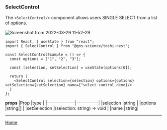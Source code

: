 ### SelectControl

The `<SelectControl/>` component allows users SINGLE SELECT from a list of options.

![Screenshot from 2022-03-29 11-52-29](https://user-images.githubusercontent.com/52944295/160500042-df3ecd44-8ec5-40a3-a5bd-345cc09cfb64.png)

```
import React, { useState } from "react";
import { SelectControl } from "@gns-science/toshi-nest";

const SelectControlExample = () => {
  const options = ["1", "2", "3"];

  const [selection, setSelection] = useState(options[0]);

  return (
    <SelectControl selection={selection} options={options} setSelection={setSelection} name={"select control demo}/>
  )
};
```

**props**
|Prop |type |
|--------------|-----------|
|selection |string |
|options |string[] |
|setSelection |(selection: string) => void |
|name |string|

---

[Home](../../README.md)
